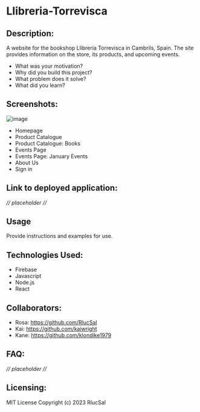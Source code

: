 # Llibreria-Torrevisca

## Description:

A website for the bookshop Llibreria Torrevisca in Cambrils, Spain. The site provides information on the store, its products, and upcoming events.

- What was your motivation?
- Why did you build this project?
- What problem does it solve?
- What did you learn?

## Screenshots:
![image](https://github.com/RlucSal/Llibreria-Torrevisca/assets/145674108/fbf5cd8f-abe1-4a3b-b7ab-b410f7168ba7)
- Homepage
- Product Catalogue
- Product Catalogue: Books
- Events Page
- Events Page: January Events
- About Us
- Sign in 

## Link to deployed application:

_// placeholder //_

## Usage

Provide instructions and examples for use.

## Technologies Used:

- Firebase
- Javascript
- Node.js
- React

## Collaborators:

- Rosa: https://github.com/RlucSal
- Kai: https://github.com/kaiwright
- Kane: https://github.com/klondike1979 

## FAQ:
_// placeholder //_

## Licensing:

MIT License
Copyright (c) 2023 RlucSal
